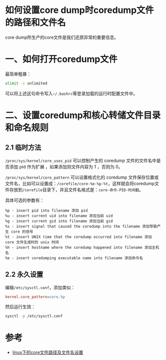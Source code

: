 # 如何设置core dump时coredump文件的路径和文件名

core dump所生产的core文件是我们还原异常的重要信息。

# 一、如何打开coredump文件

最简单粗暴：

````bash
ulimit -c unlimited
````

可以将上述这句命令写入`~/.bashrc`等登录加载的运行时配置文件中。

# 二、设置coredump和核心转储文件目录和命名规则

## 2.1 临时方法

`/proc/sys/kernel/core_uses_pid` 可以控制产生的 coredump 文件的文件名中是否添加 pid 作为扩展 ，如果添加则文件内容为 1 ，否则为 0。

`/proc/sys/kernel/core_pattern` 可以设置格式化的 coredump 文件保存位置或文件名，比如可以设置成：`/corefile/core-%e-%p-%t`，这样就会将coredump文件存放到`/corefile`目录下，并且文件名格式是：`core-命令-PID-时间戳`。

具体可选的参数有：

````
%p - insert pid into filename 添加 pid
%u - insert current uid into filename 添加当前 uid
%g - insert current gid into filename 添加当前 gid
%s - insert signal that caused the coredump into the filename 添加导致产生 core 的信号
%t - insert UNIX time that the coredump occurred into filename 添加 core 文件生成时的 unix 时间
%h - insert hostname where the coredump happened into filename 添加主机名
%e - insert coredumping executable name into filename 添加命令名
````

## 2.2 永久设置

编辑`/etc/sysctl.conf`，添加类似：

````ini
kernel.core_pattern=core.%p
````

然后运行生效：

````bash
sysctl -p /etc/sysctl.conf
````

# 参考

- [linux下的core文件路径及文件名设置](https://blog.csdn.net/qq_15437667/article/details/83934113)


